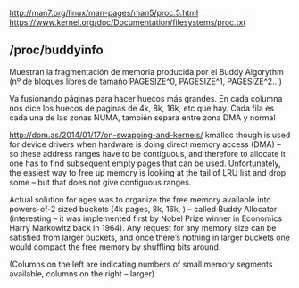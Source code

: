 http://man7.org/linux/man-pages/man5/proc.5.html
https://www.kernel.org/doc/Documentation/filesystems/proc.txt


## /proc/buddyinfo

Muestran la fragmentación de memoria producida por el Buddy Algorythm (nº de bloques libres de tamaño PAGESIZE^0, PAGESIZE^1, PAGESIZE^2...)

Va fusionando páginas para hacer huecos más grandes.
En cada columna nos dice los huecos de páginas de 4k, 8k, 16k, etc que hay.
Cada fila es cada una de las zonas NUMA, también separa entre zona DMA y normal

http://dom.as/2014/01/17/on-swapping-and-kernels/
kmalloc though is used for device drivers when hardware is doing direct memory access (DMA) – so these address ranges have to be contiguous, and therefore to allocate it one has to find subsequent empty pages that can be used. Unfortunately, the easiest way to free up memory is looking at the tail of LRU list and drop some – but that does not give contiguous ranges.

Actual solution for ages was to organize the free memory available into powers-of-2 sized buckets (4k pages, 8k, 16k, ) – called Buddy Allocator (interesting – it was implemented first by Nobel Prize winner in Economics Harry Markowitz back in 1964). Any request for any memory size can be satisfied from larger buckets, and once there’s nothing in larger buckets one would compact the free memory by shuffling bits around.

(Columns on the left are indicating numbers of small memory segments available, columns on the right – larger).
